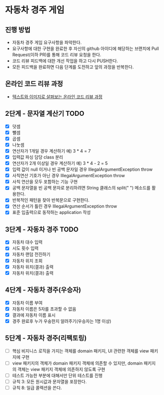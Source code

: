 # 자동차 경주 게임
## 진행 방법
* 자동차 경주 게임 요구사항을 파악한다.
* 요구사항에 대한 구현을 완료한 후 자신의 github 아이디에 해당하는 브랜치에 Pull Request(이하 PR)를 통해 코드 리뷰 요청을 한다.
* 코드 리뷰 피드백에 대한 개선 작업을 하고 다시 PUSH한다.
* 모든 피드백을 완료하면 다음 단계를 도전하고 앞의 과정을 반복한다.

## 온라인 코드 리뷰 과정
* [텍스트와 이미지로 살펴보는 온라인 코드 리뷰 과정](https://github.com/next-step/nextstep-docs/tree/master/codereview)

## 2단계 - 문자열 계산기 TODO

- [x] 덧셈
- [x] 뺄셈
- [x] 곱셈
- [x] 나눗셈
- [x] 연산자가 1개일 경우 계산하기 예) 3 * 4 = 7
- [x] 입력값 파싱 담당 class 분리
- [x] 연산자가 2개 이상일 경우 계산하기 예) 3 * 4 - 2 = 5
- [x] 입력 값이 null 이거나 빈 공백 문자일 경우 IllegalArgumentException throw
- [x] 사칙연산 기호가 아닌 경우 IllegalArgumentException throw
- [x] 사칙 연산을 모두 포함하는 기능 구현
- [x] 공백 문자열을 빈 공백 문자로 분리하려면 String 클래스의 split(" ") 메소드를 활용한다.
- [x] 반복적인 패턴을 찾아 반복문으로 구현한다.
- [x] 연산 순서가 틀린 경우 IllegalArgumentException throw
- [x] 표준 입출력으로 동작하는 application 작성

## 3단계 - 자동차 경주 TODO

- [x] 자동차 대수 입력
- [x] 시도 횟수 입력
- [x] 자동차 랜덤 전진하기
- [x] 자동차 위치 조회
- [x] 자동차 위치(결과) 출력
- [x] 자동차 위치(결과) 출력

## 4단계 - 자동차 경주(우승자)

- [x] 자동차 이름 부여
- [x] 자동차 이름은 5자를 초과할 수 없음
- [x] 결과에 자동차 이름 표시
- [x] 경주 완료후 누가 우숭한지 알려주기(우승자는 1명 이상)

## 5단계 - 자동차 경주(리팩토링)

- [ ] 핵심 비지니스 로직을 가지는 객체를 domain 패키지, UI 관련한 객체를 view 패키지에 구현
- [ ] view 패키지의 객체가 domain 패키지 객체에 의존할 수 있지만, domain 패키지의 객체는 view 패키지 객체에 의존하지 않도록 구현
- [ ] 테스트 가능한 부분에 대해서만 단위 테스트를 진행
- [ ] 규칙 3: 모든 원시값과 문자열을 포장한다.
- [ ] 규칙 8: 일급 콜렉션을 쓴다.
